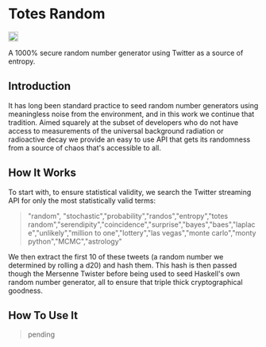Totes Random
=============
<a href='http://www.recurse.com' title='Made with love at the Recurse Center'><img src='https://cloud.githubusercontent.com/assets/2883345/11325206/336ea5f4-9150-11e5-9e90-d86ad31993d8.png' height='20px'/></a>

A 1000% secure random number generator using Twitter as a source of entropy.


Introduction
------------

It has long been standard practice to seed random number generators using meaningless noise from the environment, and in this work we continue that tradition. Aimed squarely at the subset of developers who do not have access to measurements of the universal background radiation or radioactive decay we provide an easy to use API that gets its randomness from a source of chaos that's accessible to all.

How It Works
------------
To start with, to ensure statistical validity, we search the Twitter streaming API for only the most statistically valid terms:

> "random", "stochastic","probability","randos","entropy","totes random","serendipity","coincidence","surprise","bayes","baes","laplace","unlikely","million to one","lottery","las vegas","monte carlo","monty python","MCMC","astrology"

We then extract the first 10 of these tweets (a random number we determined by rolling a d20) and hash them. This hash is then passed though the Mersenne Twister before being used to seed Haskell's own random number generator, all to ensure that triple thick cryptographical goodness.


How To Use It
-------------

> pending
